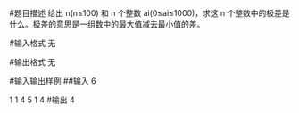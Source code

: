 #题目描述
给出 n(n≤100) 和 n 个整数 ai(0≤ai≤1000)，求这 n 个整数中的极差是什么。极差的意思是一组数中的最大值减去最小值的差。

#输入格式
无

#输出格式
无

#输入输出样例
##输入
6

1 1 4 5 1 4
#输出
4